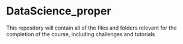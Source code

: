 # DataScience_proper
This repository will contain all of the files and folders relevant for the completion of the course, including challenges and tutorials 

